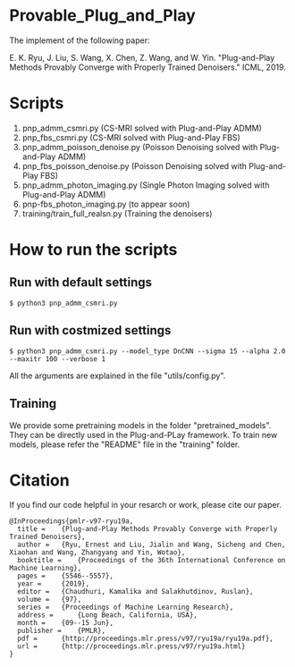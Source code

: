 # Provable_Plug_and_Play

The implement of the following paper: 

E. K. Ryu, J. Liu, S. Wang, X. Chen, Z. Wang, and W. Yin. "Plug-and-Play Methods Provably Converge with Properly Trained Denoisers." ICML, 2019.

Scripts
========================
1. pnp_admm_csmri.py  (CS-MRI solved with Plug-and-Play ADMM)
2. pnp_fbs_csmri.py  (CS-MRI solved with Plug-and-Play FBS)
3. pnp_admm_poisson_denoise.py (Poisson Denoising solved with Plug-and-Play ADMM)
4. pnp_fbs_poisson_denoise.py (Poisson Denoising solved with Plug-and-Play FBS)
5. pnp_admm_photon_imaging.py (Single Photon Imaging solved with Plug-and-Play ADMM)
6. pnp-fbs_photon_imaging.py (to appear soon)
7. training/train_full_realsn.py (Training the denoisers)

How to run the scripts
========================

## Run with default settings
```
$ python3 pnp_admm_csmri.py
```

## Run with costmized settings
```
$ python3 pnp_admm_csmri.py --model_type DnCNN --sigma 15 --alpha 2.0 --maxitr 100 --verbose 1
```
All the arguments are explained in the file "utils/config.py".

## Training
We provide some pretraining models in the folder "pretrained_models". They can be directly used in the Plug-and-PLay framework. To train new models, please refer the "README" file in the "training" folder.

Citation
=========================
If you find our code helpful in your resarch or work, please cite our paper.
```
@InProceedings{pmlr-v97-ryu19a,
  title = 	 {Plug-and-Play Methods Provably Converge with Properly Trained Denoisers},
  author = 	 {Ryu, Ernest and Liu, Jialin and Wang, Sicheng and Chen, Xiaohan and Wang, Zhangyang and Yin, Wotao},
  booktitle = 	 {Proceedings of the 36th International Conference on Machine Learning},
  pages = 	 {5546--5557},
  year = 	 {2019},
  editor = 	 {Chaudhuri, Kamalika and Salakhutdinov, Ruslan},
  volume = 	 {97},
  series = 	 {Proceedings of Machine Learning Research},
  address = 	 {Long Beach, California, USA},
  month = 	 {09--15 Jun},
  publisher = 	 {PMLR},
  pdf = 	 {http://proceedings.mlr.press/v97/ryu19a/ryu19a.pdf},
  url = 	 {http://proceedings.mlr.press/v97/ryu19a.html}
}
```
